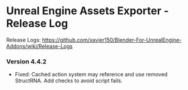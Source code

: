 # Unreal Engine Assets Exporter - Release Log
Release Logs: https://github.com/xavier150/Blender-For-UnrealEngine-Addons/wiki/Release-Logs

### Version 4.4.2
- Fixed: Cached action system may reference and use removed StructRNA. Add checks to avoid script fails.
